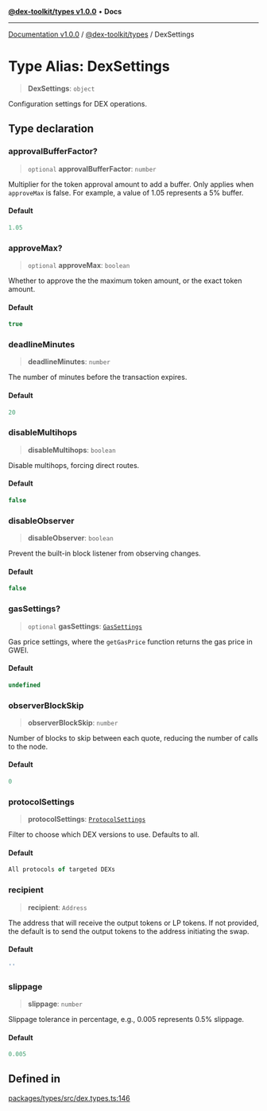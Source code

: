 [**@dex-toolkit/types v1.0.0**](../README.md) • **Docs**

***

[Documentation v1.0.0](../../../packages.md) / [@dex-toolkit/types](../README.md) / DexSettings

# Type Alias: DexSettings

> **DexSettings**: `object`

Configuration settings for DEX operations.

## Type declaration

### approvalBufferFactor?

> `optional` **approvalBufferFactor**: `number`

Multiplier for the token approval amount to add a buffer.
Only applies when `approveMax` is false.
For example, a value of 1.05 represents a 5% buffer.

#### Default

```ts
1.05
```

### approveMax?

> `optional` **approveMax**: `boolean`

Whether to approve the the maximum token amount, or the exact token amount.

#### Default

```ts
true
```

### deadlineMinutes

> **deadlineMinutes**: `number`

The number of minutes before the transaction expires.

#### Default

```ts
20
```

### disableMultihops

> **disableMultihops**: `boolean`

Disable multihops, forcing direct routes.

#### Default

```ts
false
```

### disableObserver

> **disableObserver**: `boolean`

Prevent the built-in block listener from observing changes.

#### Default

```ts
false
```

### gasSettings?

> `optional` **gasSettings**: [`GasSettings`](GasSettings.md)

Gas price settings, where the `getGasPrice` function returns the gas price in GWEI.

#### Default

```ts
undefined
```

### observerBlockSkip

> **observerBlockSkip**: `number`

Number of blocks to skip between each quote, reducing the number of calls to the node.

#### Default

```ts
0
```

### protocolSettings

> **protocolSettings**: [`ProtocolSettings`](ProtocolSettings.md)

Filter to choose which DEX versions to use. Defaults to all.

#### Default

```ts
All protocols of targeted DEXs
```

### recipient

> **recipient**: `Address`

The address that will receive the output tokens or LP tokens.
If not provided, the default is to send the output tokens to the address initiating the swap.

#### Default

```ts
''
```

### slippage

> **slippage**: `number`

Slippage tolerance in percentage, e.g., 0.005 represents 0.5% slippage.

#### Default

```ts
0.005
```

## Defined in

[packages/types/src/dex.types.ts:146](https://github.com/niZmosis/dex-toolkit/blob/3d8b41b44787b30fbea5de3ab4737662ffb61bc8/packages/types/src/dex.types.ts#L146)
